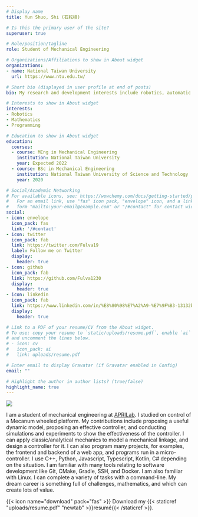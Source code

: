 ```yaml
---
# Display name
title: Yun Shuo, Shi (石耘碩)

# Is this the primary user of the site?
superuser: true

# Role/position/tagline
role: Student of Mechanical Engineering

# Organizations/Affiliations to show in About widget
organizations:
- name: National Taiwan University
  url: https://www.ntu.edu.tw/

# Short bio (displayed in user profile at end of posts)
bio: My research and development interests include robotics, automatic control.

# Interests to show in About widget
interests:
- Robotics
- Mathematics
- Programming

# Education to show in About widget
education:
  courses:
  - course: MEng in Mechanical Engineering
    institution: National Taiwan University
    year: Expected 2022
  - course: BSc in Mechanical Engineering
    institution: National Taiwan University of Science and Technology
    year: 2020

# Social/Academic Networking
# For available icons, see: https://wowchemy.com/docs/getting-started/page-builder/#icons
#   For an email link, use "fas" icon pack, "envelope" icon, and a link in the
#   form "mailto:your-email@example.com" or "/#contact" for contact widget.
social:
- icon: envelope
  icon_pack: fas
  link: '/#contact'
- icon: twitter
  icon_pack: fab
  link: https://twitter.com/Fulva19
  label: Follow me on Twitter
  display:
    header: true
- icon: github
  icon_pack: fab
  link: https://github.com/Fulva1230
  display:
    header: true
- icon: linkedin
  icon_pack: fab
  link: https://www.linkedin.com/in/%E8%80%98%E7%A2%A9-%E7%9F%B3-13132b20a/
  display:
    header: true

# Link to a PDF of your resume/CV from the About widget.
# To use: copy your resume to `static/uploads/resume.pdf`, enable `ai` icons in `params.toml`,
# and uncomment the lines below.
# - icon: cv
#   icon_pack: ai
#   link: uploads/resume.pdf

# Enter email to display Gravatar (if Gravatar enabled in Config)
email: ""

# Highlight the author in author lists? (true/false)
highlight_name: true
---
```

[<img src="https://www.codewars.com/users/Fulva1230/badges/micro" style="display: inline; margin: 0;" />](https://www.codewars.com/users/Fulva1230)

I am a student of mechanical engineering at [APRILab](https://aprilabntu.wixsite.com/website). I studied on control of a Mecanum wheeled platform. My contributions include proposing a useful dynamic model, proposing an effective controller, and conducting simulations and experiments to show the effectiveness of the controller. I can apply classic/analytical mechanics to model a mechanical linkage, and design a controller for it. I can also program many projects, for examples, the frontend and backend of a web app, and programs run in a micro-controller. I use C++, Python, Javascript, Typescript, Kotlin, C# depending on the situation. I am familiar with many tools relating to software development like Git, CMake, Gradle, SSH, and Docker. I am also familiar with Linux. I can complete a variety of tasks with a command-line. My dream career is something full of challenges, mathematics, and which can create lots of value.

{{< icon name="download" pack="fas" >}} Download my {{< staticref "uploads/resume.pdf" "newtab" >}}resumé{{< /staticref >}}.
